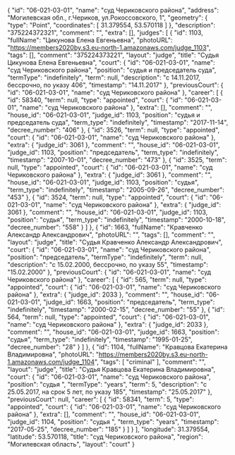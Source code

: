 {
    "id": "06-021-03-01",
    "name": "суд Чериковского района",
    "address": "Могилевская обл., г.Чериков, ул.Рокоссовского, 1",
    "geometry": {
        "type": "Point",
        "coordinates": [
            31.379554,
            53.570118
        ]
    },
    "description": "375224372321",
    "comment": "",
    "extra": [],
    "judges": [
        {
            "id": 1103,
            "fullName": "Цикунова Елена Евгеньевна",
            "photoURL": "https://members2020by.s3.eu-north-1.amazonaws.com/judge_1103",
            "tags": [],
            "comment": "375224373221",
            "layout": "judge",
            "title": "Судья Цикунова Елена Евгеньевна",
            "court": {
                "id": "06-021-03-01",
                "name": "суд Чериковского района",
                "position": "судья и председатель суда",
                "termType": "indefinitely",
                "term": null,
                "description": "c 14.11.2017, бессрочно, по указу 406",
                "timestamp": "14.11.2017"
            },
            "previousCourt": {
                "id": "06-021-03-01",
                "name": "суд Чериковского района"
            },
            "career": [
                {
                    "id": 58340,
                    "term": null,
                    "type": "appointed",
                    "court": {
                        "id": "06-021-03-01",
                        "name": "суд Чериковского района"
                    },
                    "extra": [],
                    "comment": "",
                    "house_id": "06-021-03-01",
                    "judge_id": 1103,
                    "position": "судья и председатель суда",
                    "term_type": "indefinitely",
                    "timestamp": "2017-11-14",
                    "decree_number": "406"
                },
                {
                    "id": 3526,
                    "term": null,
                    "type": "appointed",
                    "court": {
                        "id": "06-021-03-01",
                        "name": "суд Чериковского района"
                    },
                    "extra": {
                        "judge_id": 3061
                    },
                    "comment": "",
                    "house_id": "06-021-03-01",
                    "judge_id": 1103,
                    "position": "председатель",
                    "term_type": "indefinitely",
                    "timestamp": "2007-10-01",
                    "decree_number": "473"
                },
                {
                    "id": 3525,
                    "term": null,
                    "type": "appointed",
                    "court": {
                        "id": "06-021-03-01",
                        "name": "суд Чериковского района"
                    },
                    "extra": {
                        "judge_id": 3061
                    },
                    "comment": "",
                    "house_id": "06-021-03-01",
                    "judge_id": 1103,
                    "position": "судья",
                    "term_type": "indefinitely",
                    "timestamp": "2005-09-26",
                    "decree_number": "453"
                },
                {
                    "id": 3524,
                    "term": null,
                    "type": "appointed",
                    "court": {
                        "id": "06-021-03-01",
                        "name": "суд Чериковского района"
                    },
                    "extra": {
                        "judge_id": 3061
                    },
                    "comment": "",
                    "house_id": "06-021-03-01",
                    "judge_id": 1103,
                    "position": "судья",
                    "term_type": "indefinitely",
                    "timestamp": "2000-10-18",
                    "decree_number": "558"
                }
            ]
        },
        {
            "id": 1663,
            "fullName": "Кравченко Александр Александрович",
            "photoURL": "",
            "tags": [],
            "comment": "",
            "layout": "judge",
            "title": "Судья Кравченко Александр Александрович",
            "court": {
                "id": "06-021-03-01",
                "name": "суд Чериковского района",
                "position": "председатель",
                "termType": "indefinitely",
                "term": null,
                "description": "c 15.02.2000, бессрочно, по указу 55",
                "timestamp": "15.02.2000"
            },
            "previousCourt": {
                "id": "06-021-03-01",
                "name": "суд Чериковского района"
            },
            "career": [
                {
                    "id": 565,
                    "term": null,
                    "type": "appointed",
                    "court": {
                        "id": "06-021-03-01",
                        "name": "суд Чериковского района"
                    },
                    "extra": {
                        "judge_id": 2033
                    },
                    "comment": "",
                    "house_id": "06-021-03-01",
                    "judge_id": 1663,
                    "position": "председатель",
                    "term_type": "indefinitely",
                    "timestamp": "2000-02-15",
                    "decree_number": "55"
                },
                {
                    "id": 564,
                    "term": null,
                    "type": "appointed",
                    "court": {
                        "id": "06-021-03-01",
                        "name": "суд Чериковского района"
                    },
                    "extra": {
                        "judge_id": 2033
                    },
                    "comment": "",
                    "house_id": "06-021-03-01",
                    "judge_id": 1663,
                    "position": "судья",
                    "term_type": "indefinitely",
                    "timestamp": "1995-01-25",
                    "decree_number": "28"
                }
            ]
        },
        {
            "id": 1104,
            "fullName": "Кравцова Екатерина Владимировна",
            "photoURL": "https://members2020by.s3.eu-north-1.amazonaws.com/judge_1104",
            "tags": [
                "criminal"
            ],
            "comment": "",
            "layout": "judge",
            "title": "Судья Кравцова Екатерина Владимировна",
            "court": {
                "id": "06-021-03-01",
                "name": "суд Чериковского района",
                "position": "судья ",
                "termType": "years",
                "term": 5,
                "description": "c 25.05.2017, на срок 5 лет, по указу 185",
                "timestamp": "25.05.2017"
            },
            "previousCourt": null,
            "career": [
                {
                    "id": 58341,
                    "term": 5,
                    "type": "appointed",
                    "court": {
                        "id": "06-021-03-01",
                        "name": "суд Чериковского района"
                    },
                    "extra": [],
                    "comment": "",
                    "house_id": "06-021-03-01",
                    "judge_id": 1104,
                    "position": "судья ",
                    "term_type": "years",
                    "timestamp": "2017-05-25",
                    "decree_number": "185"
                }
            ]
        }
    ],
    "longitude": 31.379554,
    "latitude": 53.570118,
    "title": "суд Чериковского района",
    "region": "Могилевская область",
    "layout": "court"
}